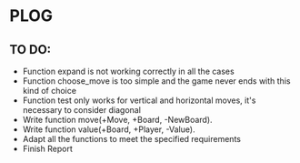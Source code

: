 # PLOG

## TO DO:
- Function expand is not working correctly in all the cases
- Function choose_move is too simple and the game never ends with this kind of choice
- Function test only works for vertical and horizontal moves, it's necessary to consider diagonal
- Write function move(+Move, +Board, -NewBoard).
- Write function value(+Board, +Player, -Value).
- Adapt all the functions to meet the specified requirements
- Finish Report

